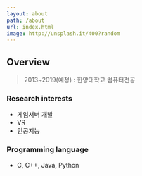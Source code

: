 ```yaml
---
layout: about
path: /about
url: index.html
image: http://unsplash.it/400?random
---
```


## Overview
> 2013~2019(예정) : 한양대학교 컴퓨터전공


### Research interests
* 게임서버 개발
* VR
* 인공지능 

### Programming language
* C, C++, Java, Python